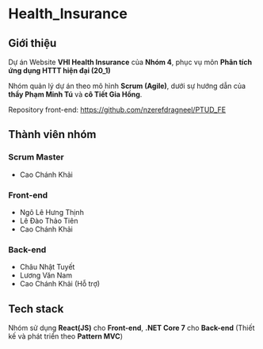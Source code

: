 # Health_Insurance

## Giới thiệu
Dự án Website **VHI Health Insurance** của **Nhóm 4**, phục vụ môn **Phân tích ứng dụng HTTT hiện đại (20_1)**

Nhóm quản lý dự án theo mô hình **Scrum (Agile)**, dưới sự hướng dẫn của **thầy Phạm Minh Tú** và **cô Tiết Gia Hồng**.

Repository front-end: https://github.com/nzerefdragneel/PTUD_FE

## Thành viên nhóm
### Scrum Master
- Cao Chánh Khải
### Front-end
- Ngô Lê Hưng Thịnh
- Lê Đào Thảo Tiên
- Cao Chánh Khải 
### Back-end
- Châu Nhật Tuyết
- Lương Văn Nam
- Cao Chánh Khải (Hỗ trợ)

## Tech stack
Nhóm sử dụng **React(JS)** cho **Front-end**, **.NET Core 7** cho **Back-end** (Thiết kế và phát triển theo **Pattern MVC**)
